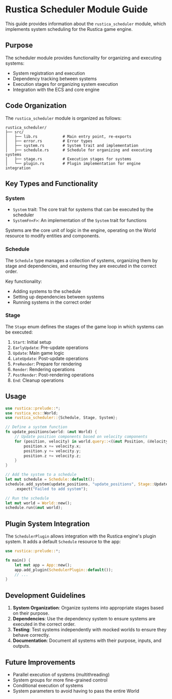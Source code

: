 # Rustica Scheduler Module Guide

This guide provides information about the `rustica_scheduler` module, which implements system scheduling for the Rustica game engine.

## Purpose

The scheduler module provides functionality for organizing and executing systems:

- System registration and execution
- Dependency tracking between systems
- Execution stages for organizing system execution
- Integration with the ECS and core engine

## Code Organization

The `rustica_scheduler` module is organized as follows:

```
rustica_scheduler/
├── src/
│   ├── lib.rs           # Main entry point, re-exports
│   ├── error.rs         # Error types
│   ├── system.rs        # System trait and implementation
│   ├── schedule.rs      # Schedule for organizing and executing systems
│   ├── stage.rs         # Execution stages for systems
│   └── plugin.rs        # Plugin implementation for engine integration
```

## Key Types and Functionality

### System

- `System` trait: The core trait for systems that can be executed by the scheduler
- `SystemFn<F>`: An implementation of the `System` trait for functions

Systems are the core unit of logic in the engine, operating on the World resource to modify entities and components.

### Schedule

The `Schedule` type manages a collection of systems, organizing them by stage and dependencies, and ensuring they are executed in the correct order.

Key functionality:
- Adding systems to the schedule
- Setting up dependencies between systems
- Running systems in the correct order

### Stage

The `Stage` enum defines the stages of the game loop in which systems can be executed:

1. `Start`: Initial setup
2. `EarlyUpdate`: Pre-update operations
3. `Update`: Main game logic
4. `LateUpdate`: Post-update operations
5. `PreRender`: Prepare for rendering
6. `Render`: Rendering operations
7. `PostRender`: Post-rendering operations
8. `End`: Cleanup operations

## Usage

```rust
use rustica::prelude::*;
use rustica_ecs::World;
use rustica_scheduler::{Schedule, Stage, System};

// Define a system function
fn update_positions(world: &mut World) {
    // Update position components based on velocity components
    for (position, velocity) in world.query::<(&mut Position, &Velocity)>() {
        position.x += velocity.x;
        position.y += velocity.y;
        position.z += velocity.z;
    }
}

// Add the system to a schedule
let mut schedule = Schedule::default();
schedule.add_system(update_positions, "update_positions", Stage::Update)
    .expect("Failed to add system");

// Run the schedule
let mut world = World::new();
schedule.run(&mut world);
```

## Plugin System Integration

The `SchedulerPlugin` allows integration with the Rustica engine's plugin system. It adds a default `Schedule` resource to the app:

```rust
use rustica::prelude::*;

fn main() {
    let mut app = App::new();
    app.add_plugin(SchedulerPlugin::default());
    // ...
}
```

## Development Guidelines

1. **System Organization**: Organize systems into appropriate stages based on their purpose.
2. **Dependencies**: Use the dependency system to ensure systems are executed in the correct order.
3. **Testing**: Test systems independently with mocked worlds to ensure they behave correctly.
4. **Documentation**: Document all systems with their purpose, inputs, and outputs.

## Future Improvements

- Parallel execution of systems (multithreading)
- System groups for more fine-grained control
- Conditional execution of systems
- System parameters to avoid having to pass the entire World
